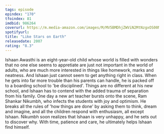 ```yaml
---
tags: episode
epindex: "170"
tfoindex: 81
imdbid: 986264
coverurl: https://m.media-amazon.com/images/M/MV5BMDhjZWViN2MtNzgxOS00NmI4LThiZDQtZDI3MzM4MDE4NTc0XkEyXkFqcGdeQXVyMTMxODk2OTU@._V1_SY300_CR2,0,202,300_.jpg
spotifyurl: 
title: "Like Stars on Earth"
releasedate: 2007
rating: "8.3"
---
```


Ishaan Awasthi is an eight-year-old child whose world is filled with wonders that no one else seems to appretiate are just not important in the world of adults, who are much more interested in things like homework, marks and neatness. And Ishaan just cannot seem to get anything right in class. When he gets into far more trouble than his parents can handle, he is packed off to a boarding school to 'be disciplined'. Things are no different at his new school, and Ishaan has to contend with the added trauma of separation from his family. One day a new art teacher bursts onto the scene, Ram Shankar Nikumbh, who infects the students with joy and optimism. He breaks all the rules of 'how things are done' by asking them to think, dream and imagine, and all the children respond with enthusiasm, all except Ishaan. Nikumbh soon realizes that Ishaan is very unhappy, and he sets out to discover why. With time, patience and care, he ultimately helps Ishaan find himself.